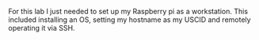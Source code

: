 For this lab I just needed to set up my Raspberry pi as a workstation. 
This included installing an OS, setting my hostname as my USCID and 
remotely operating it via SSH. 